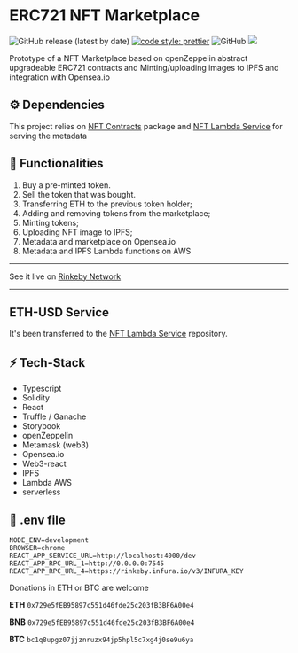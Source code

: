 # ERC721 NFT Marketplace 

![GitHub release (latest by date)](https://img.shields.io/github/v/release/silviopaganini/nft-market?style=round)
[![code style: prettier](https://img.shields.io/badge/code_style-prettier-ff69b4.svg?style=round)](https://github.com/prettier/prettier)
![GitHub](https://img.shields.io/github/license/silviopaganini/nft-market?style=round)
![](https://img.shields.io/badge/Typescript-💪-blue)


Prototype of a NFT Marketplace based on openZeppelin abstract upgradeable ERC721 contracts and Minting/uploading images to IPFS and integration with Opensea.io

## ⚙️ Dependencies

This project relies on [NFT Contracts](https://github.com/silviopaganini/nft-contracts) package and [NFT Lambda Service](https://github.com/silviopaganini/nft-market-service) for serving the metadata

## 🔬 Functionalities

1. Buy a pre-minted token.
2. Sell the token that was bought.
3. Transferring ETH to the previous token holder;
4. Adding and removing tokens from the marketplace;
5. Minting tokens;
6. Uploading NFT image to IPFS;
7. Metadata and marketplace on Opensea.io
8. Metadata and IPFS Lambda functions on AWS

<hr />

See it live on [Rinkeby Network](https://nft.s2paganini.com) 

<hr />

## ETH-USD Service

It's been transferred to the [NFT Lambda Service](https://github.com/silviopaganini/nft-market-service) repository.

## ⚡️ Tech-Stack

- Typescript
- Solidity
- React
- Truffle / Ganache
- Storybook
- openZeppelin
- Metamask (web3)
- Opensea.io
- Web3-react
- IPFS
- Lambda AWS
- serverless

## 🔧 .env file 

```
NODE_ENV=development
BROWSER=chrome
REACT_APP_SERVICE_URL=http://localhost:4000/dev
REACT_APP_RPC_URL_1=http://0.0.0.0:7545
REACT_APP_RPC_URL_4=https://rinkeby.infura.io/v3/INFURA_KEY

```


Donations in ETH or BTC are welcome 

**ETH** `0x729e5fEB95897c551d46fde25c203fB3BF6A00e4`

**BNB** `0x729e5fEB95897c551d46fde25c203fB3BF6A00e4`

**BTC** `bc1q8upgz07jjznruzx94jp5hpl5c7xg4j0se9u6ya`